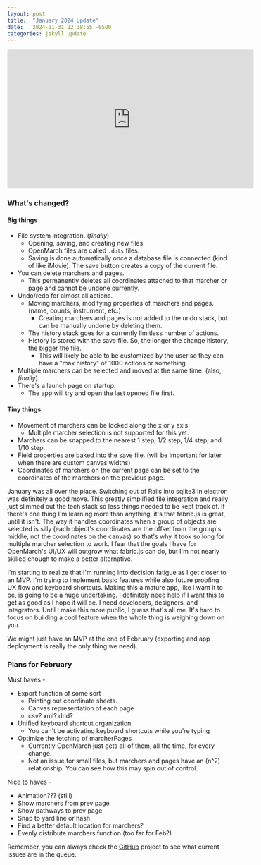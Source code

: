 ```yaml
---
layout: post
title:  "January 2024 Update"
date:   2024-01-31 22:38:55 -0500
categories: jekyll update
---
```

<iframe width="560" height="315" src="https://www.youtube.com/embed/m1ei7eCSvNc?si=5UTT9pDabBitBB8m" title="YouTube video player" frameborder="0" allow="accelerometer; autoplay; clipboard-write; encrypted-media; gyroscope; picture-in-picture; web-share" allowfullscreen></iframe>
<br/>

### What's changed?
#### Big things
- File system integration. (_finally_)
    - Opening, saving, and creating new files.
    - OpenMarch files are called `.dots` files.
    - Saving is done automatically once a database file is connected (kind of like iMovie). The save button creates a copy of the current file.
- You can delete marchers and pages.
    - This permanently deletes all coordinates attached to that marcher or page and cannot be undone currently.
- Undo/redo for almost all actions.
    - Moving marchers, modifying properties of marchers and pages. (name, counts, instrument, etc.)
        - Creating marchers and pages is not added to the undo stack, but can be manually undone by deleting them.
    - The history stack goes for a currently limitless number of actions.
    - History is stored with the save file. So, the longer the change history, the bigger the file.
        - This will likely be able to be customized by the user so they can have a "max history" of 1000 actions or something.
- Multiple marchers can be selected and moved at the same time. (also, _finally_)
- There's a launch page on startup.
    - The app will try and open the last opened file first.

#### Tiny things
- Movement of marchers can be locked along the x or y axis
    - Multiple marcher selection is not supported for this yet.
- Marchers can be snapped to the nearest 1 step, 1/2 step, 1/4 step, and 1/10 step.
- Field properties are baked into the save file. (will be important for later when there are custom canvas widths)
- Coordinates of marchers on the current page can be set to the coordinates of the marchers on the previous page.

January was all over the place. Switching out of Rails into sqlite3 in electron was definitely a good move.
This greatly simplified file integration and really just slimmed out the tech stack so less things needed to be kept track of.
If there's one thing I'm learning more than anything, it's that fabric.js is great, until it isn't.
The way it handles coordinates when a group of objects are selected is silly
(each object's coordinates are the offset from the group's middle, not the coordinates on the canvas)
so that's why it took so long for multiple marcher selection to work.
I fear that the goals I have for OpenMarch's UI/UX will outgrow what fabric.js can do, but I'm not nearly skilled enough to make a better alternative.

I'm starting to realize that I'm running into decision fatigue as I get closer to an MVP.
I'm trying to implement basic features while also future proofing UX flow and keyboard shortcuts.
Making this a mature app, like I want it to be, is going to be a huge undertaking.
I definitely need help if I want this to get as good as I hope it will be.
I need developers, designers, and integrators. Until I make this more public, I guess that's all me.
It's hard to focus on building a cool feature when the whole thing is weighing down on you.

We might just have an MVP at the end of February (exporting and app deployment is really the only thing we need).

### Plans for February
Must haves -
- Export function of some sort
    - Printing out coordinate sheets.
    - Canvas representation of each page
    - csv? xml? dnd?
- Unified keyboard shortcut organization.
    - You can't be activating keyboard shortcuts while you're typing
- Optimize the fetching of marcherPages
    - Currently OpenMarch just gets all of them, all the time, for every change.
    - Not an issue for small files, but marchers and pages have an (n^2) relationship. You can see how this may spin out of control.

Nice to haves -
- Animation??? (still)
- Show marchers from prev page
- Show pathways to prev page
- Snap to yard line or hash
- Find a better default location for marchers?
- Evenly distribute marchers function (too far for Feb?)

Remember, you can always check the [GitHub](https://github.com/AlexDumo/OpenMarch) project to see what current issues are in the queue.

